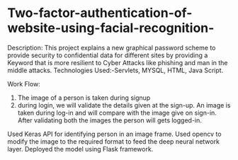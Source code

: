 # Two-factor-authentication-of-website-using-facial-recognition-

Description: This project explains a new graphical password scheme to provide security to confidential
data for different sites by providing a Keyword that is more resilient to Cyber Attacks like phishing and man in the middle attacks.
Technologies Used:-Servlets, MYSQL, HTML, Java Script.

Work Flow:
1. The image of a person is taken during signup
2. during login, we will validate the details given at the sign-up. An image is taken during log-in and will compare with the image give on sign-in. After validating both the images the person will gets logged-in.

Used Keras API for identifying person in an image frame. Used opencv to modify the image to the required format to feed the deep neural network layer. Deployed the model using Flask framework. 
